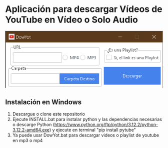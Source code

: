 # Aplicación para descargar Vídeos de YouTube en Vídeo o Solo Audio

![alt text](DowYot.png)

## Instalación en Windows

1. Descargue o clone este repositorio
2. Ejecute INSTALL.bat para instalar python y las dependencias necesarias o descarge Python
(<https://www.python.org/ftp/python/3.12.2/python-3.12.2-amd64.exe>) y ejecute en terminal
"pip install pytube"
3. Ya puede usar DowYot.bat para descargar videos o playlist de youtube en mp3 o mp4
